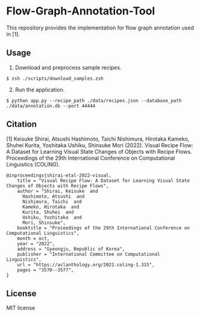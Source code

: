 # Flow-Graph-Annotation-Tool
This repository provides the implementation for flow graph annotation used in [1].

## Usage
1. Download and preprocess sample recipes.
~~~
$ zsh ./scripts/download_samples.zsh
~~~

2. Run the application.
~~~
$ python app.py --recipe_path ./data/recipes.json --database_path ./data/annotation.db --port 44444
~~~

## Citation
[1] Keisuke Shirai, Atsushi Hashimoto, Taichi Nishimura, Hirotaka Kameko, Shuhei Kurita, Yoshitaka Ushiku, Shinsuke Mori (2022). Visual Recipe Flow: A Dataset for Learning Visual State Changes of Objects with Recipe Flows. Proceedings of the 29th International Conference on Computational Linguistics (COLING).

```
@inproceedings{shirai-etal-2022-visual,
    title = "Visual Recipe Flow: A Dataset for Learning Visual State Changes of Objects with Recipe Flows",
    author = "Shirai, Keisuke  and
      Hashimoto, Atsushi  and
      Nishimura, Taichi  and
      Kameko, Hirotaka  and
      Kurita, Shuhei  and
      Ushiku, Yoshitaka  and
      Mori, Shinsuke",
    booktitle = "Proceedings of the 29th International Conference on Computational Linguistics",
    month = oct,
    year = "2022",
    address = "Gyeongju, Republic of Korea",
    publisher = "International Committee on Computational Linguistics",
    url = "https://aclanthology.org/2022.coling-1.315",
    pages = "3570--3577",
}
```

## License
MIT license


